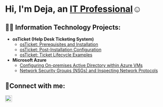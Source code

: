 <h1>Hi, I'm Deja, an <a href="https://www.linkedin.com/in/DejaB">IT Professional</a>☺</h1>

<h2>👨‍💻 Information Technology Projects:</h2>

- <b>osTicket (Help Desk Ticketing System)</b>
  - [osTicket: Prerequisites and Installation](https://github.com/DejaNTech/osticket-prereqs)
  - [osTicket: Post-Installation Configuration](https://github.com/DejaNTech/post-install-config)
  - [osTicket: Ticket Lifecycle Examples](https://github.com/DejaNTech/ticket-lifecycle)
- <b>Microsoft Azure</b>
  - [Configuring On-premises Active Directory within Azure VMs](https://github.com/DejaNTech/configure-ad)
  - [Network Security Groups (NSGs) and Inspecting Network Protocols](https://github.com/DejaNTech/azure-network-protocols)

<h2>🤳Connect with me:</h2>

[<img align="left" alt="Josh | LinkedIn" width="22px" src="https://cdn.jsdelivr.net/npm/simple-icons@v3/icons/linkedin.svg" />][linkedin]



[linkedin]: https://linkedin.com/in/DejaB
